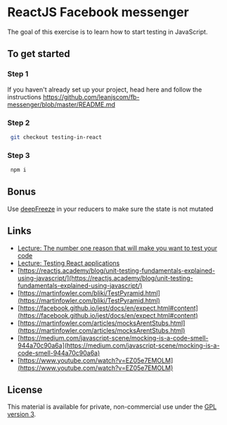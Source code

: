 # ReactJS Facebook messenger

The goal of this exercise is to learn how to start testing in JavaScript.

## To get started

### Step 1

If you haven't already set up your project, head here and follow the instructions https://github.com/leanjscom/fb-messenger/blob/master/README.md

### Step 2

```sh
 git checkout testing-in-react
```

### Step 3

```sh
 npm i
```

## Bonus

Use [deepFreeze](https://github.com/substack/deep-freeze) in your reducers to make sure the state is not mutated

## Links

- [Lecture: The number one reason that will make you want to test your code](https://reactgraphql.academy/blog/the-number-one-reason-that-will-make-you-want-to-test-your-code)
- [Lecture: Testing React applications
  ](https://reactgraphql.academy/react/testing-react-applications)
- [https://reactjs.academy/blog/unit-testing-fundamentals-explained-using-javascript/](https://reactjs.academy/blog/unit-testing-fundamentals-explained-using-javascript/)
- [https://martinfowler.com/bliki/TestPyramid.html](https://martinfowler.com/bliki/TestPyramid.html)
- [https://facebook.github.io/jest/docs/en/expect.html#content](https://facebook.github.io/jest/docs/en/expect.html#content)
- [https://martinfowler.com/articles/mocksArentStubs.html](https://martinfowler.com/articles/mocksArentStubs.html)
- [https://medium.com/javascript-scene/mocking-is-a-code-smell-944a70c90a6a](https://medium.com/javascript-scene/mocking-is-a-code-smell-944a70c90a6a)
- [https://www.youtube.com/watch?v=EZ05e7EMOLM](https://www.youtube.com/watch?v=EZ05e7EMOLM)

## License

This material is available for private, non-commercial use under the [GPL version 3](http://www.gnu.org/licenses/gpl-3.0-standalone.html).
